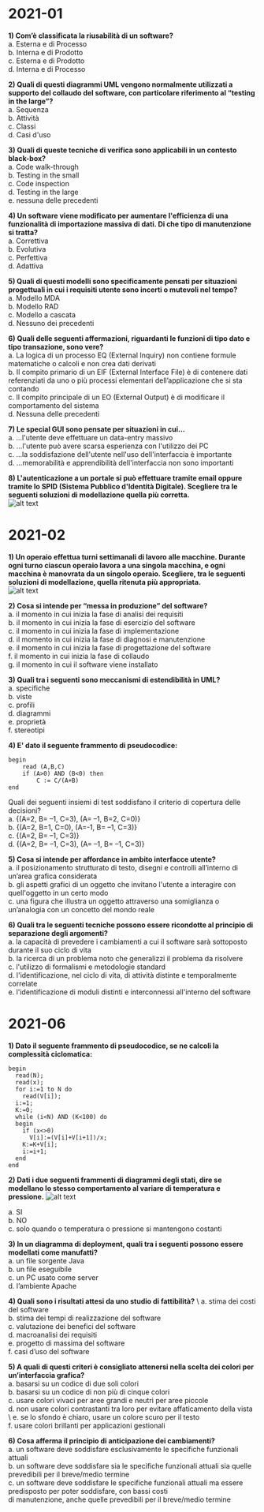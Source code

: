 # 2021-01
**1) Com’è classificata la riusabilità di un software?** \
a. Esterna e di Processo \
b. Interna e di Prodotto \
c. Esterna e di Prodotto \
d. Interna e di Processo 

**2) Quali di questi diagrammi UML vengono normalmente utilizzati a supporto del collaudo del software, con particolare 
riferimento al “testing in the large”?** \
a. Sequenza \
b. Attività \
c. Classi \
d. Casi d'uso 

**3) Quali di queste tecniche di verifica sono applicabili in un contesto black-box?** \
a. Code walk-through \
b. Testing in the small \
c. Code inspection \
d. Testing in the large \
e. nessuna delle precedenti 

**4) Un software viene modificato per aumentare l'efficienza di una funzionalità di importazione massiva di dati. Di che 
tipo di manutenzione si tratta?** \
a. Correttiva \
b. Evolutiva \
c. Perfettiva \
d. Adattiva 

**5) Quali di questi modelli sono specificamente pensati per situazioni progettuali in cui i requisiti utente sono incerti o 
mutevoli nel tempo?** \
a. Modello MDA \
b. Modello RAD \
c. Modello a cascata \
d. Nessuno dei precedenti 

**6) Quali delle seguenti affermazioni, riguardanti le funzioni di tipo dato e tipo transazione, sono vere?** \
a. La logica di un processo EQ (External Inquiry) non contiene formule matematiche o calcoli e non crea dati derivati \
b. Il compito primario di un EIF (External Interface File) è di contenere dati referenziati da uno o più processi elementari dell’applicazione che si sta contando \
c. Il compito principale di un EO (External Output) è di modificare il comportamento del sistema  \
d. Nessuna delle precedenti 

**7) Le special GUI sono pensate per situazioni in cui...** \
a. ...l'utente deve effettuare un data-entry massivo \
b. ...l'utente può avere scarsa esperienza con l'utilizzo dei PC \
c. ...la soddisfazione dell'utente nell'uso dell'interfaccia è importante \
d. ...memorabilità e apprendibilità dell'interfaccia non sono importanti

**8) L'autenticazione a un portale si può effettuare tramite email oppure tramite lo SPID (Sistema Pubblico d'Identità 
Digitale). Scegliere tra le seguenti soluzioni di modellazione quella più corretta.** \
![alt text](img/image.png)

# 2021-02
**1) Un operaio effettua turni settimanali di lavoro alle macchine. Durante ogni turno ciascun operaio lavora a una singola 
macchina, e ogni macchina è manovrata da un singolo operaio. Scegliere, tra le seguenti soluzioni di modellazione, quella 
ritenuta più appropriata.** \
![alt text](img/image-1.png)

**2) Cosa si intende per “messa in produzione” del software?** \
a. il momento in cui inizia la fase di analisi dei requisiti \
b. il momento in cui inizia la fase di esercizio del software \
c. il momento in cui inizia la fase di implementazione \
d. il momento in cui inizia la fase di diagnosi e manutenzione \
e. il momento in cui inizia la fase di progettazione del software \
f. il momento in cui inizia la fase di collaudo \
g. il momento in cui il software viene installato 

**3) Quali tra i seguenti sono meccanismi di estendibilità in UML?** \
a. specifiche \
b. viste \
c. profili \
d. diagrammi \
e. proprietà \
f. stereotipi 

**4) E' dato il seguente frammento di pseudocodice:**
``` 
begin 
    read (A,B,C)
    if (A>0) AND (B<0) then 
        C := C/(A+B) 
end 
```
Quali dei seguenti insiemi di test soddisfano il criterio di copertura delle decisioni? \
a. {(A=2, B= –1, C=3), (A= –1, B=2, C=0)} \
b. {(A=2, B=1, C=0), (A=-1, B= –1, C=3)} \
c. {(A=2, B= –1, C=3)} \
d. {(A=2, B= –1, C=3), (A= –1, B= –1, C=3)} 

**5) Cosa si intende per affordance in ambito interfacce utente?** \
a. il posizionamento strutturato di testo, disegni e controlli all’interno di un’area grafica considerata \
b. gli aspetti grafici di un oggetto che invitano l'utente a interagire con quell'oggetto in un certo modo \
c. una figura che illustra un oggetto attraverso una somiglianza o un’analogia con un concetto del mondo reale 

**6) Quali tra le seguenti tecniche possono essere ricondotte al principio di separazione degli argomenti?** \
a. la capacità di prevedere i cambiamenti a cui il software sarà sottoposto durante il suo ciclo di vita \
b. la ricerca di un problema noto che generalizzi il problema da risolvere \
c. l'utilizzo di formalismi e metodologie standard \
d. l'identificazione, nel ciclo di vita, di attività distinte e temporalmente correlate  \
e. l'identificazione di moduli distinti e interconnessi all'interno del software 

# 2021-06
**1) Dato il seguente frammento di pseudocodice, se ne calcoli la complessità ciclomatica:**
```
begin 
  read(N); 
  read(x); 
  for i:=1 to N do 
    read(V[i]); 
  i:=1; 
  K:=0; 
  while (i<N) AND (K<100) do 
  begin 
    if (x<>0) 
      V[i]:=(V[i]+V[i+1])/x; 
    K:=K+V[i]; 
    i:=i+1; 
  end 
end 
```
**2) Dati i due seguenti frammenti di diagrammi degli stati, dire se modellano lo stesso comportamento al variare di 
temperatura e pressione.**
![alt text](img/image-2.png) 

a. SI \
b. NO \
c. solo quando o temperatura o pressione si mantengono costanti 

**3) In un diagramma di deployment, quali tra i seguenti possono essere modellati come manufatti?** \
a. un file sorgente Java \
b. un file eseguibile \
c. un PC usato come server \
d. l’ambiente Apache 

**4) Quali sono i risultati attesi da uno studio di fattibilità?** \ 
a. stima dei costi del software \
b. stima dei tempi di realizzazione del software \
c. valutazione dei benefici del software \
d. macroanalisi dei requisiti \
e. progetto di massima del software \
f. casi d’uso del software 

**5) A quali di questi criteri è consigliato attenersi nella scelta dei colori per un’interfaccia grafica?** \
a. basarsi su un codice di due soli colori \
b. basarsi su un codice di non più di cinque colori \
c. usare colori vivaci per aree grandi e neutri per aree piccole \
d. non usare colori contrastanti tra loro per evitare affaticamento della vista \ 
e. se lo sfondo è chiaro, usare un colore scuro per il testo \
f. usare colori brillanti per applicazioni gestionali 

**6) Cosa afferma il principio di anticipazione dei cambiamenti?** \
a. un software deve soddisfare esclusivamente le specifiche funzionali attuali \
b. un software deve soddisfare sia le specifiche funzionali attuali sia quelle prevedibili per il breve/medio termine \
c. un software deve soddisfare le specifiche funzionali attuali ma essere predisposto per poter soddisfare, con bassi costi \
di manutenzione, anche quelle prevedibili per il breve/medio termine 